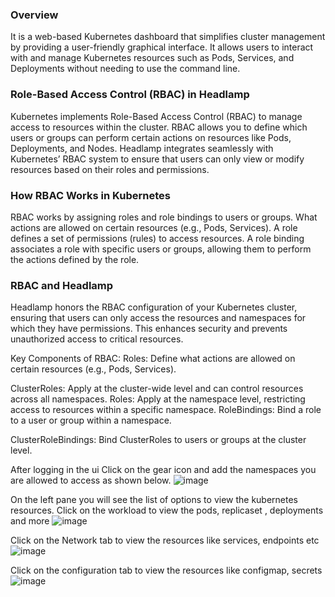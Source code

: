 ### Overview
It is a web-based Kubernetes dashboard that simplifies cluster management by providing a user-friendly graphical interface. 
It allows users to interact with and manage Kubernetes resources such as Pods, Services, and Deployments without needing to use the command line.


### Role-Based Access Control (RBAC) in Headlamp
Kubernetes implements Role-Based Access Control (RBAC) to manage access to resources within the cluster. 
RBAC allows you to define which users or groups can perform certain actions on resources like Pods, Deployments, and Nodes. 
Headlamp integrates seamlessly with Kubernetes’ RBAC system to ensure that users can only view or modify resources based on their roles and permissions.

### How RBAC Works in Kubernetes
RBAC works by assigning roles and role bindings to users or groups. What actions are allowed on certain resources (e.g., Pods, Services).
A role defines a set of permissions (rules) to access resources. 
A role binding associates a role with specific users or groups, allowing them to perform the actions defined by the role.


### RBAC and Headlamp
Headlamp honors the RBAC configuration of your Kubernetes cluster, ensuring that users can only access the resources and namespaces for which they have permissions. 
This enhances security and prevents unauthorized access to critical resources.


Key Components of RBAC:
Roles: Define what actions are allowed on certain resources (e.g., Pods, Services).

ClusterRoles: Apply at the cluster-wide level and can control resources across all namespaces.
Roles: Apply at the namespace level, restricting access to resources within a specific namespace.
RoleBindings: Bind a role to a user or group within a namespace.

ClusterRoleBindings: Bind ClusterRoles to users or groups at the cluster level.



After logging in the ui
Click on the gear icon and add the namespaces you are allowed to access as shown below.
![image](https://github.com/user-attachments/assets/bbd90d87-e36c-4ce8-b903-5f9b4b7f02a5)


On the left pane you will see the list of options to view the kubernetes resources.
Click on the workload to view the pods, replicaset , deployments and more
![image](https://github.com/user-attachments/assets/06449dc2-992a-4344-a426-ceff76586c68)

Click on the Network tab to view the resources like services, endpoints etc
![image](https://github.com/user-attachments/assets/92352121-2c72-4e1b-803c-226d39906fee)

Click on the configuration tab to view the resources like configmap, secrets 
![image](https://github.com/user-attachments/assets/77062390-b5ad-41d6-82cd-aa54c4232b53)



